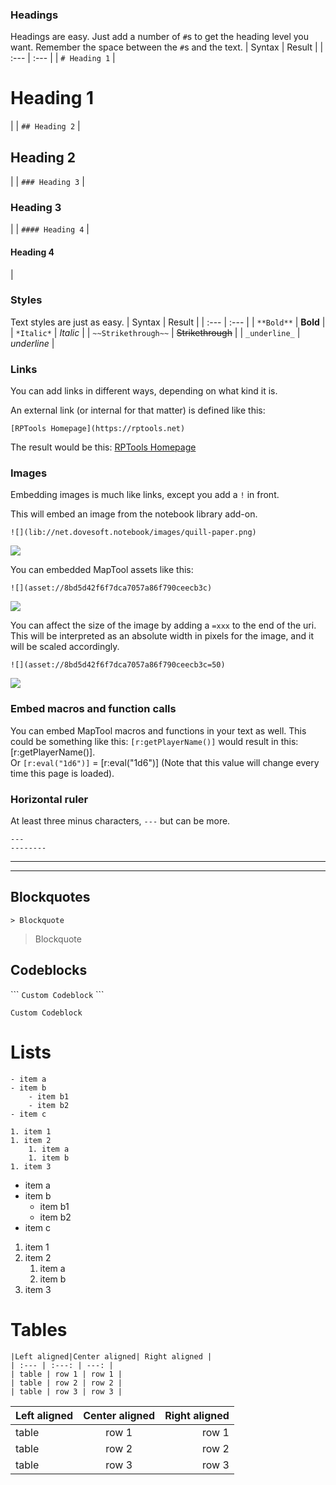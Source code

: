 ### Headings

Headings are easy. Just add a number of `#`s to get the heading level you want. Remember the space between the `#`s and the text.
| Syntax | Result |
| :--- | :--- |
| `# Heading 1` | <h1>Heading 1</h1> |
| `## Heading 2` | <h2>Heading 2</h2> |
| `### Heading 3` | <h3>Heading 3</h3> |
| `#### Heading 4` | <h4>Heading 4</h4> |

### Styles

Text styles are just as easy. 
| Syntax | Result |
| :--- | :--- |
| `**Bold**` | **Bold** |
| `*Italic*` | *Italic* |
| `~~Strikethrough~~` | ~~Strikethrough~~ |
| `_underline_` | _underline_ |

### Links

You can add links in different ways, depending on what kind it is. 

An external link (or internal for that matter) is defined like this: 

```
[RPTools Homepage](https://rptools.net)
```

The result would be this: 
[RPTools Homepage](https://rptools.net)

### Images
Embedding images is much like links, except you add a `!` in front. 

This will embed an image from the notebook library add-on. 

```
![](lib://net.dovesoft.notebook/images/quill-paper.png)
```
![](lib://net.dovesoft.notebook/images/quill-paper.png)

You can embedded MapTool assets like this: 

```
![](asset://8bd5d42f6f7dca7057a86f790ceecb3c)
```
![](asset://8bd5d42f6f7dca7057a86f790ceecb3c)

You can affect the size of the image by adding a `=xxx` to the end of the uri. 
This will be interpreted as an absolute width in pixels for the image, and it 
will be scaled accordingly. 
```
![](asset://8bd5d42f6f7dca7057a86f790ceecb3c=50)
```
![](asset://8bd5d42f6f7dca7057a86f790ceecb3c=50)

### Embed macros and function calls
You can embed MapTool macros and functions in your text as well. 
This could be something like this: 
<code>&#91;r:getPlayerName()]</code> would result in this: [r:getPlayerName()].   
Or <code>&#91;r:eval("1d6")]</code> = [r:eval("1d6")] (Note that this value will change every time this page is loaded).


### Horizontal ruler

At least three minus characters, `---` but can be more.  

```
---
--------
```

---
--------

## Blockquotes

```
> Blockquote
```

> Blockquote

## Codeblocks

\```
`Custom Codeblock`
\```


```div
Custom Codeblock
```


# Lists

```
- item a
- item b
	- item b1
	- item b2
- item c

1. item 1
1. item 2
	1. item a
	1. item b
1. item 3
```
- item a   
- item b
	- item b1
	- item b2
- item c

1. item 1
1. item 2
	1. item a
	1. item b
1. item 3


# Tables

```
|Left aligned|Center aligned| Right aligned |
| :--- | :---: | ---: |
| table | row 1 | row 1 |
| table | row 2 | row 2 |
| table | row 3 | row 3 |
```

|Left aligned|Center aligned| Right aligned |
| :--- | :---: | ---: |
| table | row 1 | row 1 |
| table | row 2 | row 2 |
| table | row 3 | row 3 |
